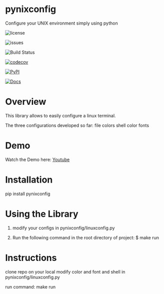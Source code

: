 # pynixconfig
Configure your UNIX environment simply using python


<img src="https://img.shields.io/github/license/sn2865/pynixconfig" alt="license"></img>

<img src="https://img.shields.io/github/issues/sn2865/pynixconfig" alt="issues"></img>

![Build Status](https://github.com/sn2865/pynixconfig/actions/workflows/build.yml/badge.svg)

[![codecov](https://codecov.io/gh/sn2865/pynixconfig/branch/main/graph/badge.svg)](https://codecov.io/gh/sn2865/pynixconfig)

[![PyPI](https://img.shields.io/pypi/v/pynixconfig)](https://pypi.org/project/pynixconfig/0.1.1/)

[![Docs](https://img.shields.io/readthedocs/pynixconfig.svg)](https://pynixconfig.readthedocs.io/en/latest/)

# Overview

This library allows to easily configure a linux terminal. 

The three configurations developed so far:
file colors
shell color
fonts

# Demo

Watch the Demo here: [Youtube](https://www.youtube.com/watch?v=enuFhW7qoJU)

# Installation

pip install pynixconfig

# Using the Library

1. modify your configs in pynixconfig/linuxconfig.py

2. Run the following command in the root directory of project: $ make run

# Instructions

clone repo on your local
modify color and font and shell in pynixconfig/linuxconfig.py

run command: make run
